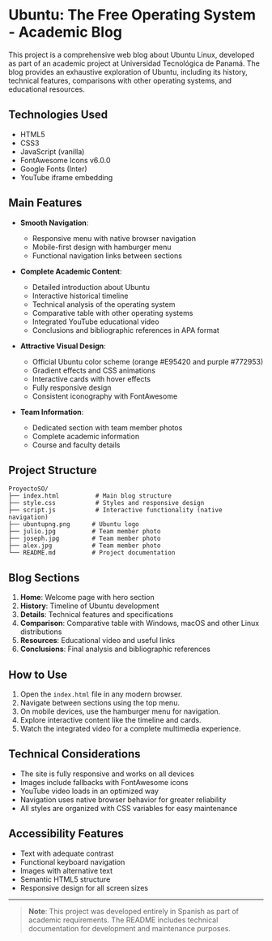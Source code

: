 # Ubuntu: The Free Operating System - Academic Blog

This project is a comprehensive web blog about Ubuntu Linux, developed as part of an academic project at Universidad Tecnológica de Panamá. The blog provides an exhaustive exploration of Ubuntu, including its history, technical features, comparisons with other operating systems, and educational resources.

## Technologies Used

- HTML5  
- CSS3  
- JavaScript (vanilla)  
- FontAwesome Icons v6.0.0  
- Google Fonts (Inter)  
- YouTube iframe embedding

## Main Features

- **Smooth Navigation**:
  - Responsive menu with native browser navigation  
  - Mobile-first design with hamburger menu  
  - Functional navigation links between sections

- **Complete Academic Content**:
  - Detailed introduction about Ubuntu  
  - Interactive historical timeline  
  - Technical analysis of the operating system  
  - Comparative table with other operating systems  
  - Integrated YouTube educational video  
  - Conclusions and bibliographic references in APA format

- **Attractive Visual Design**:
  - Official Ubuntu color scheme (orange #E95420 and purple #772953)  
  - Gradient effects and CSS animations  
  - Interactive cards with hover effects  
  - Fully responsive design  
  - Consistent iconography with FontAwesome

- **Team Information**:
  - Dedicated section with team member photos  
  - Complete academic information  
  - Course and faculty details

## Project Structure

```
ProyectoSO/
├── index.html          # Main blog structure
├── style.css           # Styles and responsive design
├── script.js           # Interactive functionality (native navigation)
├── ubuntupng.png      # Ubuntu logo
├── julio.jpg          # Team member photo
├── joseph.jpg         # Team member photo
├── alex.jpg           # Team member photo
└── README.md          # Project documentation
```

## Blog Sections

1. **Home**: Welcome page with hero section  
2. **History**: Timeline of Ubuntu development  
3. **Details**: Technical features and specifications  
4. **Comparison**: Comparative table with Windows, macOS and other Linux distributions  
5. **Resources**: Educational video and useful links  
6. **Conclusions**: Final analysis and bibliographic references

## How to Use

1. Open the `index.html` file in any modern browser.  
2. Navigate between sections using the top menu.  
3. On mobile devices, use the hamburger menu for navigation.  
4. Explore interactive content like the timeline and cards.  
5. Watch the integrated video for a complete multimedia experience.

## Technical Considerations

- The site is fully responsive and works on all devices  
- Images include fallbacks with FontAwesome icons  
- YouTube video loads in an optimized way  
- Navigation uses native browser behavior for greater reliability  
- All styles are organized with CSS variables for easy maintenance

## Accessibility Features

- Text with adequate contrast  
- Functional keyboard navigation  
- Images with alternative text  
- Semantic HTML5 structure  
- Responsive design for all screen sizes

---

> **Note**: This project was developed entirely in Spanish as part of academic requirements. The README includes technical documentation for development and maintenance purposes.
